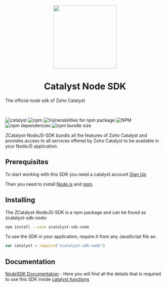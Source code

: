 <center>
    <a href="https://catalyst.zoho.com">
        <img width="200" height="200" src="https://www.zohowebstatic.com/sites/default/files/catalyst/catalyst-logo.svg">
    </a>
</center>

<center><h1>Catalyst Node SDK</h1></center>

<p>
  The official node sdk of Zoho Catalyst
</p>
<br>

![catalyst](https://img.shields.io/badge/%E2%9A%A1-catalyst-blue.svg)
![npm](https://img.shields.io/npm/v/zcatalyst-sdk-node.svg?color=blue)
![Vulnerabilities for npm package](https://img.shields.io/snyk/vulnerabilities/npm/zcatalyst-sdk-node.svg)
![NPM](https://img.shields.io/npm/l/zcatalyst-sdk-node.svg?color=brightgreen)
![npm dependencies](https://img.shields.io/badge/dependencies-0-brightgreen)
![npm bundle size](https://img.shields.io/bundlephobia/minzip/zcatalyst-sdk-node?color=brightgreen)
<br>

ZCatalyst-NodeJS-SDK bundls all the features of Zoho Catalyst and provides access to all services offered by Zoho Catalyst to be available in your NodeJS application.

## Prerequisites

To start working with this SDK you need a catalyst account [Sign Up](https://catalyst.zoho.com/)

Then you need to install [Node.js](http://nodejs.org/) and [npm](https://npmjs.org/).

## Installing

The ZCatalyst-NodeJS-SDK is a npm package and can be found as zcatalyst-sdk-node:

```bash
npm install --save zcatalyst-sdk-node
```

To use the SDK in your application, require it from any JavaScript file as:

```javascript
var catalyst = require("zcatalyst-sdk-node")
```

## Documentation

[NodeSDK Documentation](https://www.zoho.com/catalyst/sdk/nodeJS-sdk/nodeJS_overview.html) - Here you will find all the details that is required to use this SDK inside [catalyst functions](https://www.zoho.com/catalyst/help/functions.html)

